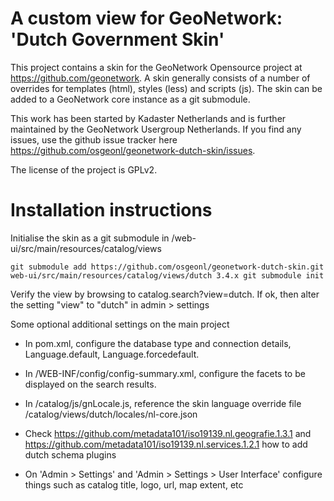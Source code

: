 # A custom view for GeoNetwork: 'Dutch Government Skin'

This project contains a skin for the GeoNetwork Opensource project at https://github.com/geonetwork. A skin generally consists of a number of overrides for templates (html), styles (less) and scripts (js). The skin can be added to a GeoNetwork core instance as a git submodule.

This work has been started by Kadaster Netherlands and is further maintained by the GeoNetwork Usergroup Netherlands. If you find any issues, use the github issue tracker here https://github.com/osgeonl/geonetwork-dutch-skin/issues.

The license of the project is GPLv2.

# Installation instructions

Initialise the skin as a git submodule in /web-ui/src/main/resources/catalog/views

`git submodule add https://github.com/osgeonl/geonetwork-dutch-skin.git web-ui/src/main/resources/catalog/views/dutch 3.4.x
git submodule init`

Verify the view by browsing to catalog.search?view=dutch. 
If ok, then alter the setting "view" to "dutch" in admin > settings

Some optional additional settings on the main project

- In pom.xml, configure the database type and connection details, Language.default, Language.forcedefault.

- In /WEB-INF/config/config-summary.xml, configure the facets to be displayed on the search results.

- In /catalog/js/gnLocale.js, reference the skin language override file /catalog/views/dutch/locales/nl-core.json

- Check https://github.com/metadata101/iso19139.nl.geografie.1.3.1 and https://github.com/metadata101/iso19139.nl.services.1.2.1 how to add dutch schema plugins

- On 'Admin > Settings' and 'Admin > Settings > User Interface' configure things such as catalog title, logo, url, map extent, etc


